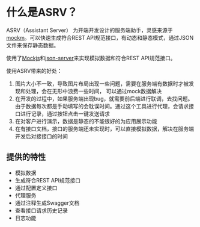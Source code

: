 # 什么是ASRV？

ASRV（Assistant Server） 为开端开发设计的服务端助手，灵感来源于[mockm](https://github.com/wll8/mockm)。可以快速生成符合REST API规范接口，有动态和静态模式，通过JSON文件来保存静态数据。

使用了[Mockjs](http://mockjs.com/)和[json-server](https://github.com/typicode/json-server)来实现模拟数据和符合REST API规范接口。


使用ASRV带来的好处：

1. 图片大小不一致，导致图片布局出现一些问题，需要在服务端有数据时才被发现和处理，会在无形中浪费一些时间， 可以通过mock数据解决
2. 在开发的过程中，如果服务端出现bug，就需要前后端进行联调，去找问题。由于数据每次都是手动填写的会耽误时间。通过这个工具进行代理，会请求接口进行记录，通过按钮点击一键发送请求
3. 在对客户进行演示，数据是静态的不能很好的为应用展示功能
4. 在有接口文档，接口的服务端还未实现时，可以直接模拟数据，解决在服务端开发后对接接口的时间


## 提供的特性

- 模拟数据
- 生成符合REST API规范接口
- 通过配置定义接口
- 代理服务
- 通过注释生成Swagger文档
- 查看接口请求历史记录
- 日志功能
